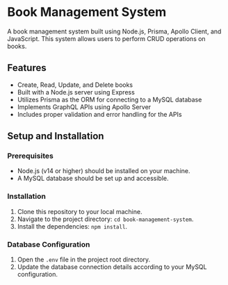 # Book Management System

A book management system built using Node.js, Prisma, Apollo Client, and JavaScript. This system allows users to perform CRUD operations on books.

## Features

- Create, Read, Update, and Delete books
- Built with a Node.js server using Express
- Utilizes Prisma as the ORM for connecting to a MySQL database
- Implements GraphQL APIs using Apollo Server
- Includes proper validation and error handling for the APIs

## Setup and Installation

### Prerequisites

- Node.js (v14 or higher) should be installed on your machine.
- A MySQL database should be set up and accessible.

### Installation

1. Clone this repository to your local machine.
2. Navigate to the project directory: `cd book-management-system`.
3. Install the dependencies: `npm install`.

### Database Configuration

1. Open the `.env` file in the project root directory.
2. Update the database connection details according to your MySQL configuration.


